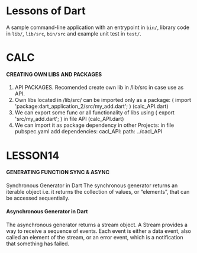 # Lessons of Dart
A sample command-line application with an entrypoint in `bin/`, library code
in `lib/`, `lib/src`, `bin/src` and example unit test in `test/`.


# CALC
  #### CREATING OWN LIBS AND PACKAGES
  1. API PACKAGES. Recomended create own lib in /lib/src in case use as API.
  2. Own libs located in /lib/src/ can be imported only as a package: ( import 'package:dart_application_2/src/my_add.dart'; ) (calc_API.dart)
  3. We can export some func or all functionality of libs using ( export 'src/my_add.dart'; ) in file API (calc_API.dart)
  4. We can import it as package dependency in other Projects:
		in file pubspec.yaml  add
     		dependencies:
	     		cacl_API:
		    		path: ../cacl_API

# LESSON14
 #### GENERATING FUNCTION SYNC & ASYNC

  Synchronous Generator in Dart
 The synchronous generator returns an iterable object i.e. it returns the collection of values, or “elements”, that can be accessed sequentially.

 #### Asynchronous Generator in Dart
The asynchronous generator returns a stream object. A Stream provides a way to receive a sequence of events. Each event is either a data event, also called an element of the stream, or an error event, which is a notification that something has failed. 

	